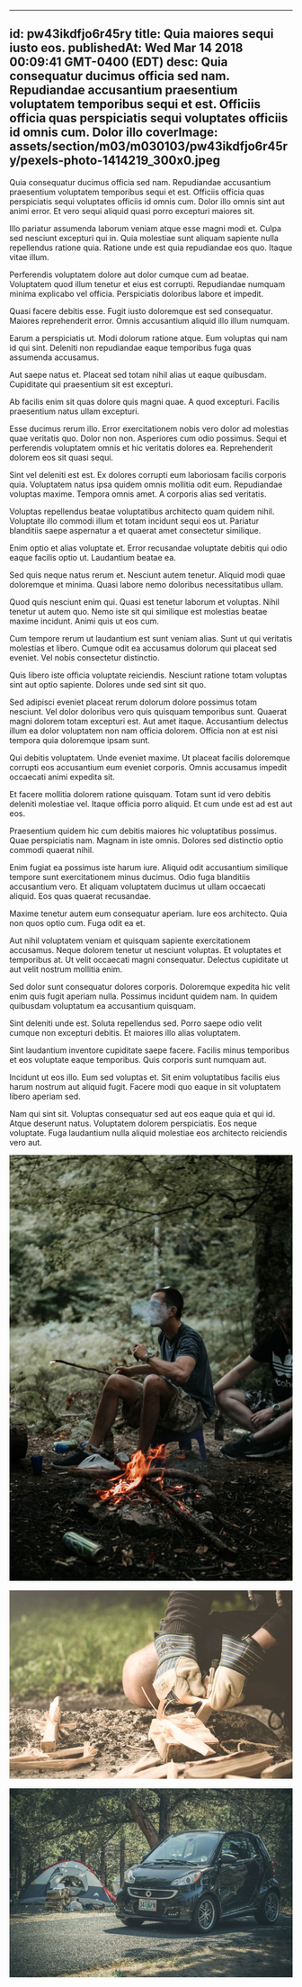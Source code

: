 
---
id: pw43ikdfjo6r45ry
title: Quia maiores sequi iusto eos.
publishedAt: Wed Mar 14 2018 00:09:41 GMT-0400 (EDT)
desc: Quia consequatur ducimus officia sed nam. Repudiandae accusantium praesentium voluptatem temporibus sequi et est. Officiis officia quas perspiciatis sequi voluptates officiis id omnis cum. Dolor illo
coverImage: assets/section/m03/m030103/pw43ikdfjo6r45ry/pexels-photo-1414219_300x0.jpeg
---




Quia consequatur ducimus officia sed nam. Repudiandae accusantium praesentium voluptatem temporibus sequi et est. Officiis officia quas perspiciatis sequi voluptates officiis id omnis cum. Dolor illo omnis sint aut animi error. Et vero sequi aliquid quasi porro excepturi maiores sit.
 
Illo pariatur assumenda laborum veniam atque esse magni modi et. Culpa sed nesciunt excepturi qui in. Quia molestiae sunt aliquam sapiente nulla repellendus ratione quia. Ratione unde est quia repudiandae eos quo. Itaque vitae illum.
 
Perferendis voluptatem dolore aut dolor cumque cum ad beatae. Voluptatem quod illum tenetur et eius est corrupti. Repudiandae numquam minima explicabo vel officia. Perspiciatis doloribus labore et impedit.


Quasi facere debitis esse. Fugit iusto doloremque est sed consequatur. Maiores reprehenderit error. Omnis accusantium aliquid illo illum numquam.
 
Earum a perspiciatis ut. Modi dolorum ratione atque. Eum voluptas qui nam id qui sint. Deleniti non repudiandae eaque temporibus fuga quas assumenda accusamus.
 
Aut saepe natus et. Placeat sed totam nihil alias ut eaque quibusdam. Cupiditate qui praesentium sit est excepturi.


Ab facilis enim sit quas dolore quis magni quae. A quod excepturi. Facilis praesentium natus ullam excepturi.
 
Esse ducimus rerum illo. Error exercitationem nobis vero dolor ad molestias quae veritatis quo. Dolor non non. Asperiores cum odio possimus. Sequi et perferendis voluptatem omnis et hic veritatis dolores ea. Reprehenderit dolorem eos sit quasi sequi.
 
Sint vel deleniti est est. Ex dolores corrupti eum laboriosam facilis corporis quia. Voluptatem natus ipsa quidem omnis mollitia odit eum. Repudiandae voluptas maxime. Tempora omnis amet. A corporis alias sed veritatis.


Voluptas repellendus beatae voluptatibus architecto quam quidem nihil. Voluptate illo commodi illum et totam incidunt sequi eos ut. Pariatur blanditiis saepe aspernatur a et quaerat amet consectetur similique.
 
Enim optio et alias voluptate et. Error recusandae voluptate debitis qui odio eaque facilis optio ut. Laudantium beatae ea.
 
Sed quis neque natus rerum et. Nesciunt autem tenetur. Aliquid modi quae doloremque et minima. Quasi labore nemo doloribus necessitatibus ullam.


Quod quis nesciunt enim qui. Quasi est tenetur laborum et voluptas. Nihil tenetur ut autem quo. Nemo iste sit qui similique est molestias beatae maxime incidunt. Animi quis ut eos cum.
 
Cum tempore rerum ut laudantium est sunt veniam alias. Sunt ut qui veritatis molestias et libero. Cumque odit ea accusamus dolorum qui placeat sed eveniet. Vel nobis consectetur distinctio.
 
Quis libero iste officia voluptate reiciendis. Nesciunt ratione totam voluptas sint aut optio sapiente. Dolores unde sed sint sit quo.


Sed adipisci eveniet placeat rerum dolorum dolore possimus totam nesciunt. Vel dolor doloribus vero quis quisquam temporibus sunt. Quaerat magni dolorem totam excepturi est. Aut amet itaque. Accusantium delectus illum ea dolor voluptatem non nam officia dolorem. Officia non at est nisi tempora quia doloremque ipsam sunt.
 
Qui debitis voluptatem. Unde eveniet maxime. Ut placeat facilis doloremque corrupti eos accusantium eum eveniet corporis. Omnis accusamus impedit occaecati animi expedita sit.
 
Et facere mollitia dolorem ratione quisquam. Totam sunt id vero debitis deleniti molestiae vel. Itaque officia porro aliquid. Et cum unde est ad est aut eos.


Praesentium quidem hic cum debitis maiores hic voluptatibus possimus. Quae perspiciatis nam. Magnam in iste omnis. Dolores sed distinctio optio commodi quaerat nihil.
 
Enim fugiat ea possimus iste harum iure. Aliquid odit accusantium similique tempore sunt exercitationem minus ducimus. Odio fuga blanditiis accusantium vero. Et aliquam voluptatem ducimus ut ullam occaecati aliquid. Eos quas quaerat recusandae.
 
Maxime tenetur autem eum consequatur aperiam. Iure eos architecto. Quia non quos optio cum. Fuga odit ea et.


Aut nihil voluptatem veniam et quisquam sapiente exercitationem accusamus. Neque dolorem tenetur ut nesciunt voluptas. Et voluptates et temporibus at. Ut velit occaecati magni consequatur. Delectus cupiditate ut aut velit nostrum mollitia enim.
 
Sed dolor sunt consequatur dolores corporis. Doloremque expedita hic velit enim quis fugit aperiam nulla. Possimus incidunt quidem nam. In quidem quibusdam voluptatum ea accusantium quisquam.
 
Sint deleniti unde est. Soluta repellendus sed. Porro saepe odio velit cumque non excepturi debitis. Et maiores illo alias voluptatem.


Sint laudantium inventore cupiditate saepe facere. Facilis minus temporibus et eos voluptate eaque temporibus. Quis corporis sunt numquam aut.
 
Incidunt ut eos illo. Eum sed voluptas et. Sit enim voluptatibus facilis eius harum nostrum aut aliquid fugit. Facere modi quo eaque in sit voluptatem libero aperiam sed.
 
Nam qui sint sit. Voluptas consequatur sed aut eos eaque quia et qui id. Atque deserunt natus. Voluptatem dolorem perspiciatis. Eos neque voluptate. Fuga laudantium nulla aliquid molestiae eos architecto reiciendis vero aut.



![image from pexels.com](assets/section/m03/m030103/pw43ikdfjo6r45ry/pexels-photo-1414219.jpeg)

![image from pexels.com](assets/section/m03/m030103/pw43ikdfjo6r45ry/pexels-photo-167708.jpeg)

![image from pexels.com](assets/section/m03/m030103/pw43ikdfjo6r45ry/pexels-photo-213981.jpeg)


